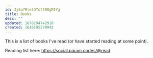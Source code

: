 ```yaml
---
id: 3j8u7RlelDYoffRQgMIYg
title: Books
desc: ""
updated: 1678194742910
created: 1616195370942
---
```


This is a list of books I've read (or have started reading at some point).

Reading list here: https://social.param.codes/@read
